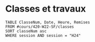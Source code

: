 # Classes et travaux
```dataview
TABLE ClasseNum, Date, Heure, Remises
FROM #cours/420-W22-SF/classes
SORT classeNum asc
WHERE session AND session = "H24"
```